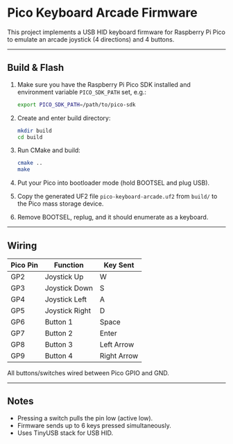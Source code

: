 # Pico Keyboard Arcade Firmware

This project implements a USB HID keyboard firmware for Raspberry Pi Pico to emulate an arcade joystick (4 directions) and 4 buttons.

---

## Build & Flash

1. Make sure you have the Raspberry Pi Pico SDK installed and
   environment variable `PICO_SDK_PATH` set, e.g.:
   ```bash
   export PICO_SDK_PATH=/path/to/pico-sdk
   ```
2. Create and enter build directory:
   ```bash
   mkdir build
   cd build
   ```
3. Run CMake and build:

   ```bash
   cmake ..
   make
   ```
4. Put your Pico into bootloader mode (hold BOOTSEL and plug USB).
5. Copy the generated UF2 file `pico-keyboard-arcade.uf2` from `build/` to the Pico mass storage device.
6. Remove BOOTSEL, replug, and it should enumerate as a keyboard.

---

## Wiring

| Pico Pin | Function        | Key Sent     |
|----------|-----------------|--------------|
| GP2      | Joystick Up     | W            |
| GP3      | Joystick Down   | S            |
| GP4      | Joystick Left   | A            |
| GP5      | Joystick Right  | D            |
| GP6      | Button 1        | Space        |
| GP7      | Button 2        | Enter        |
| GP8      | Button 3        | Left Arrow   |
| GP9      | Button 4        | Right Arrow  |

All buttons/switches wired between Pico GPIO and GND.

---

## Notes

- Pressing a switch pulls the pin low (active low).
- Firmware sends up to 6 keys pressed simultaneously.
- Uses TinyUSB stack for USB HID.